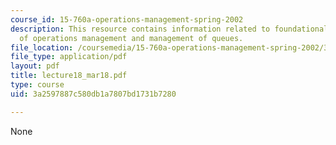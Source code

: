```yaml
---
course_id: 15-760a-operations-management-spring-2002
description: This resource contains information related to foundational components
  of operations management and management of queues.
file_location: /coursemedia/15-760a-operations-management-spring-2002/3a2597887c580db1a7807bd1731b7280_lecture18_mar18.pdf
file_type: application/pdf
layout: pdf
title: lecture18_mar18.pdf
type: course
uid: 3a2597887c580db1a7807bd1731b7280

---
```

None